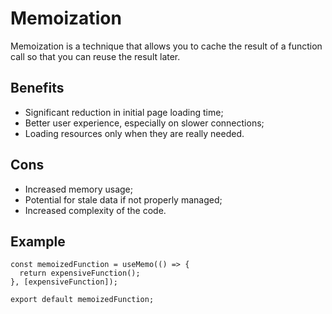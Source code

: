 # Memoization

Memoization is a technique that allows you to cache the result of a function call so that you can reuse the result later.

## Benefits

- Significant reduction in initial page loading time;
- Better user experience, especially on slower connections;
- Loading resources only when they are really needed.

## Cons

- Increased memory usage;
- Potential for stale data if not properly managed;
- Increased complexity of the code.

## Example

```tsx
const memoizedFunction = useMemo(() => {
  return expensiveFunction();
}, [expensiveFunction]);

export default memoizedFunction;
```
